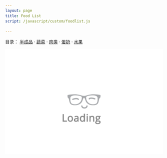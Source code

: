 ```yaml
---
layout: page
title: Food List
script: /javascript/custom/foodlist.js

---
```


<p>目录：
    <a href="#0">半成品</a> ·
    <a href="#1">蔬菜</a> ·
    <a href="#2">肉类</a> ·
    <a href="#3">蛋奶</a> ·
    <a href="#4">水果</a>
</p>
<div id="foodlist">
    <img src="/public/loading.gif" alt="Loading..." class="loading">
</div>
